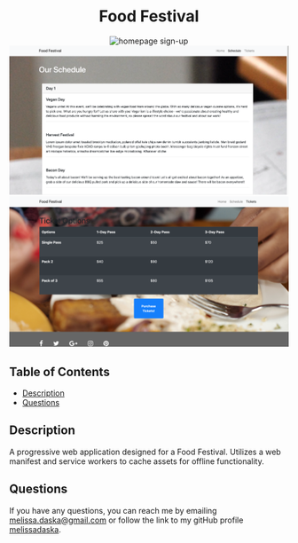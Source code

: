 <h1 align="center">Food Festival</h1>

<p align='center'>
    <img src="/assets/homepage.png" alt="homepage sign-up"/>
    <img src="/assets/schedule.png" alt="schedule description"/>
    <img src="/assets/tickets.png" alt="buy tickets"/>
</p>  

## Table of Contents
- [Description](#description)
- [Questions](#questions)

## Description
A progressive web application designed for a Food Festival. Utilizes a web manifest and service workers to cache assets for offline functionality.  


## Questions
If you have any questions, you can reach me by emailing [melissa.daska@gmail.com](mailto:melissa.daska@gmail.com) or follow the link to my gitHub profile [melissadaska](https://github.com/melissadaska).
